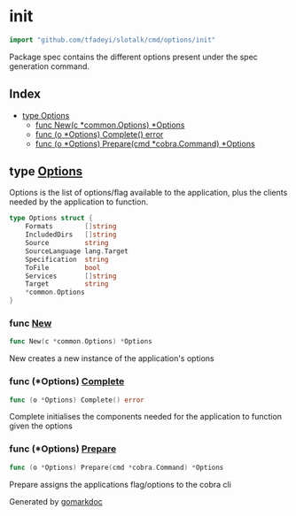 <!-- Code generated by gomarkdoc. DO NOT EDIT -->

# init

```go
import "github.com/tfadeyi/slotalk/cmd/options/init"
```

Package spec contains the different options present under the spec generation command.

## Index

- [type Options](<#Options>)
  - [func New\(c \*common.Options\) \*Options](<#New>)
  - [func \(o \*Options\) Complete\(\) error](<#Options.Complete>)
  - [func \(o \*Options\) Prepare\(cmd \*cobra.Command\) \*Options](<#Options.Prepare>)


<a name="Options"></a>
## type [Options](<https://github.com/tfadeyi/sloth-simple-comments/blob/main/cmd/options/init/options.go#L19-L29>)

Options is the list of options/flag available to the application, plus the clients needed by the application to function.

```go
type Options struct {
    Formats        []string
    IncludedDirs   []string
    Source         string
    SourceLanguage lang.Target
    Specification  string
    ToFile         bool
    Services       []string
    Target         string
    *common.Options
}
```

<a name="New"></a>
### func [New](<https://github.com/tfadeyi/sloth-simple-comments/blob/main/cmd/options/init/options.go#L33>)

```go
func New(c *common.Options) *Options
```

New creates a new instance of the application's options

<a name="Options.Complete"></a>
### func \(\*Options\) [Complete](<https://github.com/tfadeyi/sloth-simple-comments/blob/main/cmd/options/init/options.go#L46>)

```go
func (o *Options) Complete() error
```

Complete initialises the components needed for the application to function given the options

<a name="Options.Prepare"></a>
### func \(\*Options\) [Prepare](<https://github.com/tfadeyi/sloth-simple-comments/blob/main/cmd/options/init/options.go#L40>)

```go
func (o *Options) Prepare(cmd *cobra.Command) *Options
```

Prepare assigns the applications flag/options to the cobra cli

Generated by [gomarkdoc](<https://github.com/princjef/gomarkdoc>)

